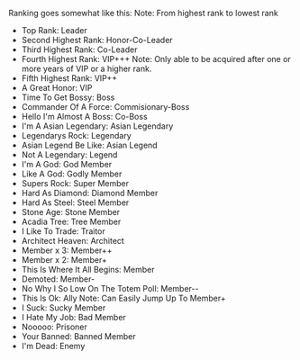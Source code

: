 Ranking goes somewhat like this:
Note: From highest rank to lowest rank
- Top Rank: Leader
- Second Highest Rank: Honor-Co-Leader
- Third Highest Rank: Co-Leader
- Fourth Highest Rank: VIP+++ Note: Only able to be acquired after one or more years of VIP or a higher rank.
- Fifth Highest Rank: VIP++
- A Great Honor: VIP
- Time To Get Bossy: Boss
- Commander Of A Force: Commisionary-Boss
- Hello I'm Almost A Boss: Co-Boss
- I'm A Asian Legendary: Asian Legendary
- Legendarys Rock: Legendary
- Asian Legend Be Like: Asian Legend
- Not A Legendary: Legend
- I'm A God: God Member
- Like A God: Godly Member
- Supers Rock: Super Member
- Hard As Diamond: Diamond Member
- Hard As Steel: Steel Member
- Stone Age: Stone Member
- Acadia Tree: Tree Member
- I Like To Trade: Traitor
- Architect Heaven: Architect
- Member x 3: Member++
- Member x 2: Member+
- This Is Where It All Begins: Member
- Demoted: Member-
- No Why I So Low On The Totem Poll: Member--
- This Is Ok: Ally Note: Can Easily Jump Up To Member+ 
- I Suck: Sucky Member
- I Hate My Job: Bad Member
- Nooooo: Prisoner
- Your Banned: Banned Member
- I'm Dead: Enemy
